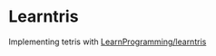 # Learntris

Implementing tetris with 
[LearnProgramming/learntris](https://github.com/LearnProgramming/learntris)
